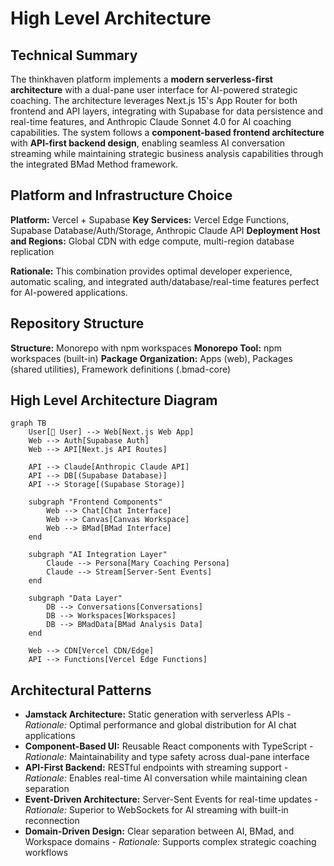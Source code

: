 # High Level Architecture

## Technical Summary

The thinkhaven platform implements a **modern serverless-first architecture** with a dual-pane user interface for AI-powered strategic coaching. The architecture leverages Next.js 15's App Router for both frontend and API layers, integrating with Supabase for data persistence and real-time features, and Anthropic Claude Sonnet 4.0 for AI coaching capabilities. The system follows a **component-based frontend architecture** with **API-first backend design**, enabling seamless AI conversation streaming while maintaining strategic business analysis capabilities through the integrated BMad Method framework.

## Platform and Infrastructure Choice

**Platform:** Vercel + Supabase
**Key Services:** Vercel Edge Functions, Supabase Database/Auth/Storage, Anthropic Claude API
**Deployment Host and Regions:** Global CDN with edge compute, multi-region database replication

**Rationale:** This combination provides optimal developer experience, automatic scaling, and integrated auth/database/real-time features perfect for AI-powered applications.

## Repository Structure

**Structure:** Monorepo with npm workspaces
**Monorepo Tool:** npm workspaces (built-in)
**Package Organization:** Apps (web), Packages (shared utilities), Framework definitions (.bmad-core)

## High Level Architecture Diagram

```mermaid
graph TB
    User[👤 User] --> Web[Next.js Web App]
    Web --> Auth[Supabase Auth]
    Web --> API[Next.js API Routes]
    
    API --> Claude[Anthropic Claude API]
    API --> DB[(Supabase Database)]
    API --> Storage[(Supabase Storage)]
    
    subgraph "Frontend Components"
        Web --> Chat[Chat Interface]
        Web --> Canvas[Canvas Workspace]
        Web --> BMad[BMad Interface]
    end
    
    subgraph "AI Integration Layer"
        Claude --> Persona[Mary Coaching Persona]
        Claude --> Stream[Server-Sent Events]
    end
    
    subgraph "Data Layer"
        DB --> Conversations[Conversations]
        DB --> Workspaces[Workspaces]  
        DB --> BMadData[BMad Analysis Data]
    end
    
    Web --> CDN[Vercel CDN/Edge]
    API --> Functions[Vercel Edge Functions]
```

## Architectural Patterns

- **Jamstack Architecture:** Static generation with serverless APIs - _Rationale:_ Optimal performance and global distribution for AI chat applications
- **Component-Based UI:** Reusable React components with TypeScript - _Rationale:_ Maintainability and type safety across dual-pane interface
- **API-First Backend:** RESTful endpoints with streaming support - _Rationale:_ Enables real-time AI conversation while maintaining clean separation
- **Event-Driven Architecture:** Server-Sent Events for real-time updates - _Rationale:_ Superior to WebSockets for AI streaming with built-in reconnection
- **Domain-Driven Design:** Clear separation between AI, BMad, and Workspace domains - _Rationale:_ Supports complex strategic coaching workflows
